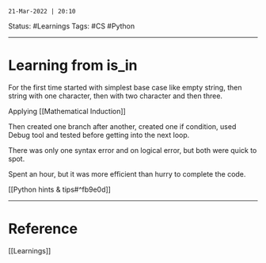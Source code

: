 `21-Mar-2022 | 20:10`

Status: #Learnings 
Tags: #CS #Python 

---
# Learning from is_in

For the first time started with simplest base case like empty string, then string with one character, then with two character and then three.

Applying [[Mathematical Induction]]

Then created one branch after another,  created one if condition, used Debug tool and tested before getting into the next loop.

There was only one syntax error and on logical error, but both were quick to spot.

Spent an hour, but it was more efficient than hurry to complete the code. 

[[Python hints & tips#^fb9e0d]]


---
# Reference
[[Learnings]]